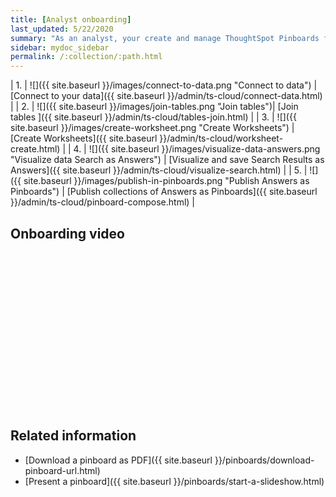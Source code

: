 ```yaml
---
title: [Analyst onboarding]
last_updated: 5/22/2020
summary: "As an analyst, your create and manage ThoughtSpot Pinboards for everyone in your organization. Let us guide you through the necessary steps."
sidebar: mydoc_sidebar
permalink: /:collection/:path.html
---
```


| 1. | ![]({{ site.baseurl }}/images/connect-to-data.png "Connect to data") | [Connect to your data]({{ site.baseurl }}/admin/ts-cloud/connect-data.html) |
| 2. | ![]({{ site.baseurl }}/images/join-tables.png "Join tables")| [Join tables ]({{ site.baseurl }}/admin/ts-cloud/tables-join.html) |
| 3. | ![]({{ site.baseurl }}/images/create-worksheet.png "Create Worksheets") | [Create Worksheets]({{ site.baseurl }}/admin/ts-cloud/worksheet-create.html)  |
| 4. | ![]({{ site.baseurl }}/images/visualize-data-answers.png "Visualize data Search as Answers") | [Visualize and save Search Results as Answers]({{ site.baseurl }}/admin/ts-cloud/visualize-search.html)  |
| 5. | ![]({{ site.baseurl }}/images/publish-in-pinboards.png "Publish Answers as Pinboards") | [Publish collections of Answers as Pinboards]({{ site.baseurl }}/admin/ts-cloud/pinboard-compose.html)  |

## Onboarding video

<script src="https://fast.wistia.com/embed/medias/dmue1pc6fp.jsonp" async></script><script src="https://fast.wistia.com/assets/external/E-v1.js" async></script><span class="wistia_embed wistia_async_dmue1pc6fp popover=true popoverAnimateThumbnail=true popoverBorderColor=4E55FD popoverBorderWidth=2" style="display:inline-block;height:252px;position:relative;width:450px">&nbsp;</span>

## Related information

- [Download a pinboard as PDF]({{ site.baseurl }}/pinboards/download-pinboard-url.html)
- [Present a pinboard]({{ site.baseurl }}/pinboards/start-a-slideshow.html)
